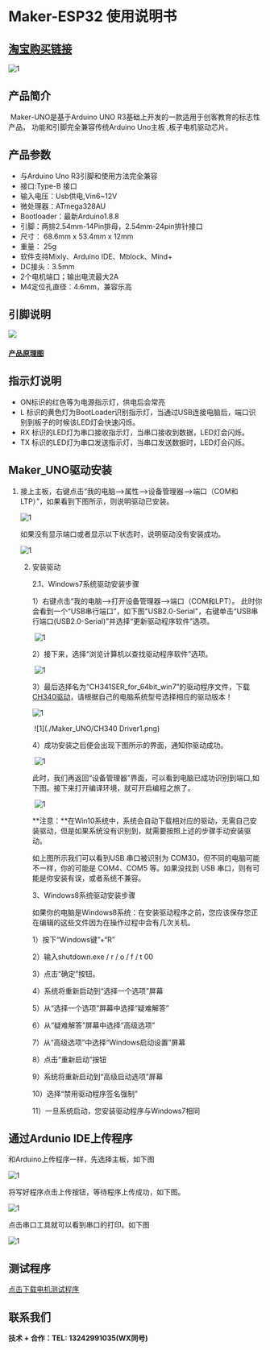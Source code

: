 # Maker-ESP32 使用说明书

## [淘宝购买链接](https://item.taobao.com/item.htm?spm=a1z10.5-c-s.w4002-21556097795.26.23ae6b0dJkBCqZ&id=680974076367)

![1](./Maker_UNO/Maker_UNO.png)

## 产品简介

​	Maker-UNO是基于Arduino UNO R3基础上开发的一款适用于创客教育的标志性产品， 功能和引脚完全兼容传统Arduino Uno主板 ,板子电机驱动芯片。

## 产品参数

* 与Arduino Uno R3引脚和使用方法完全兼容
* 接口:Type-B 接口
* 输入电压：Usb供电,Vin6~12V
* 微处理器：ATmega328AU
* Bootloader：最新Arduino1.8.8
* 引脚：两排2.54mm-14Pin排母，2.54mm-24pin排针接口
* 尺寸： 68.6mm x 53.4mm x 12mm
* 重量： 25g
* 软件支持Mixly、Arduino IDE、Mblock、Mind+
* DC接头：3.5mm
* 2个电机端口；输出电流最大2A
* M4定位孔直径：4.6mm，兼容乐高

## 引脚说明 

![ ](./Maker_UNO/Maker_UNO_标注图.png)



#### **[产品原理图](./Maker_UNO/Maker_Uno.pdf)**

## 指示灯说明

- ON标识的红色等为电源指示灯，供电后会常亮
- L 标识的黄色灯为BootLoader识别指示灯，当通过USB连接电脑后，端口识别到板子的时候该LED灯会快速闪烁。
- RX 标识的LED灯为串口接收指示灯，当串口接收到数据，LED灯会闪烁。
- TX 标识的LED灯为串口发送指示灯，当串口发送数据时，LED灯会闪烁。

## Maker_UNO驱动安装

1. 接上主板，右键点击“我的电脑-->属性-->设备管理器-->端口（COM和LTP）”，如果看到下图所示，则说明驱动已安装。

   ![1](./Maker_UNO/port.jpg)

   如果没有显示端口或者显示以下状态时，说明驱动没有安装成功。

   ![1](./Maker_UNO/unport.jpg)

   2. 安装驱动

      2.1、Windows7系统驱动安装步骤

      1）右键点击“我的电脑-->打开设备管理器-->端口（COM和LPT）。 此时你会看到一个“USB串行端口”，如下图"USB2.0-Serial"，右键单击“USB串行端口(USB2.0-Serial)”并选择“更新驱动程序软件”选项。

      ​                ![1](./Maker_UNO/step1.jpg) 

      2）接下来，选择“浏览计算机以查找驱动程序软件”选项。

      ​                         ![1](./Maker_UNO/step2.jpg) 

      3）最后选择名为“CH341SER_for_64bit_win7”的驱动程序文件，下载[CH340驱动](https://github.com/emakefun/maker-uno/releases/download/untagged-0762de549e60faece211/CH340_Driver.zip)，请根据自己的电脑系统型号选择相应的驱动版本！

      <img src="./Maker_UNO/CH340 Driver.png" alt="1" />

      ​             ![1](./Maker_UNO/CH340 Driver1.png) 

      4）成功安装之后便会出现下图所示的界面，通知你驱动成功。

      ​                    ![1](./Maker_UNO/step5.jpg) 

      此时，我们再返回“设备管理器”界面，可以看到电脑已成功识别到端口,如下图。接下来打开编译环境，就可开启编程之旅了。

      ​        ![1](./Maker_UNO/step6.jpg) 

      **注意：**在Win10系统中，系统会自动下载相对应的驱动，无需自己安装驱动，但是如果系统没有识别到，就需要按照上述的步骤手动安装驱动。

      如上图所示我们可以看到USB 串口被识别为 COM30，但不同的电脑可能不一样，你的可能是 COM4、COM5 等。如果没找到 USB 串口，则有可能是你安装有误，或者系统不兼容。

      3、Windows8系统驱动安装步骤

      如果你的电脑是Windows8系统：在安装驱动程序之前，您应该保存您正在编辑的这些文件因为在操作过程中会有几次关机。

      1）按下“Windows键”+“R”

      2）输入shutdown.exe / r / o / f / t 00

      3）点击“确定”按钮。

      4）系统将重新启动到“选择一个选项”屏幕

      5）从“选择一个选项”屏幕中选择“疑难解答”

      6）从“疑难解答”屏幕中选择“高级选项”

      7）从“高级选项”中选择“Windows启动设置”屏幕

      8）点击“重新启动”按钮

      9）系统将重新启动到“高级启动选项”屏幕

      10）选择“禁用驱动程序签名强制”

      11）一旦系统启动，您安装驱动程序与Windows7相同

## 通过Ardunio IDE上传程序

和Arduino上传程序一样，先选择主板，如下图

![1](./Maker_UNO/11.png)

将写好程序点击上传按钮，等待程序上传成功，如下图。

![1](./Maker_UNO/22.png)

点击串口工具就可以看到串口的打印。如下图

![1](./Maker_UNO/17.png)

## 测试程序

[点击下载电机测试程序](https://github.com/emakefun/maker-uno/releases/download/untagged-e9fa9755226a07f0a0f8/DC_MotorTest.zip)

## 联系我们

**技术 + 合作：TEL:  13242991035(WX同号)**